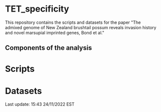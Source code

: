 # TET_specificity
This repository contains the scripts and datasets for the paper "The admixed genome of New Zealand brushtail possum reveals invasion history and novel marsupial imprinted genes, Bond et al."

## Components of the analysis
# Scripts
# Datasets

Last update: 15:43 24/11/2022 EST

